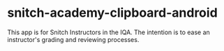 snitch-academy-clipboard-android
================================

This app is for Snitch Instructors in the IQA. The intention is to ease an instructor's grading and reviewing processes.
